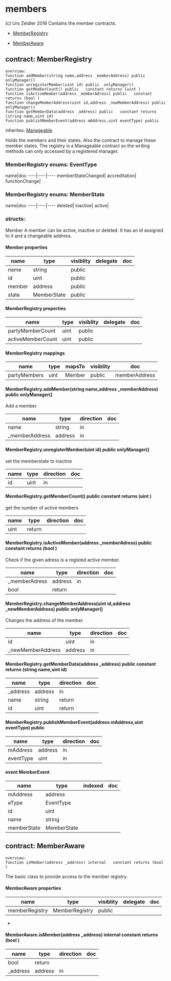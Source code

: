 # members

(c) Urs Zeidler 2016
Contains the member contracts.


* [MemberRegistry](#contract-memberregistry)

* [MemberAware](#contract-memberaware)


## contract: MemberRegistry

    overview:
	function addMember(string name,address _memberAddress) public  onlyManager() 
	function unregisterMember(uint id) public  onlyManager() 
	function getMemberCount() public   constant returns (uint )
	function isActiveMember(address _memberAdress) public   constant returns (bool )
	function changeMemberAddress(uint id,address _newMemberAddress) public  onlyManager() 
	function getMemberData(address _address) public   constant returns (string name,uint id)
	function publishMemberEvent(address mAddress,uint eventType) public  

inherites: [Manageable](basics#contract-manageable)


Holds the members and their states.
Also the contract to manage these member states.
The registry is a Manageable contract so the writing methods can only accessed by a registered manager.


### MemberRegistry enums: EventType


name|doc
----|----|----
memberStateChanged|
accreditation|
functionChange|
### MemberRegistry enums: MemberState


name|doc
----|----|----
deleted|
inactive|
active|

### structs:

Member
A member can be active, inactive or deleted.
It has an id assigned to it and a changeable address.



#### Member properties

name|type|visiblity|delegate|doc
----|----|----|----|----
name|string|public||
id|uint|public||
member|address|public||
state|MemberState|public||



#### MemberRegistry properties

name|type|visiblity|delegate|doc
----|----|----|----|----
partyMemberCount|uint|public||
activeMemberCount|uint|public||

#### MemberRegistry mappings

name|type|mapsTo|visiblity|doc
----|----|----|----|----
partyMembers|uint|Member|public|memberAddress|address|Member|public|-

#### MemberRegistry.addMember(string name,address _memberAddress) public  onlyManager() 

Add a member.


name|type|direction|doc
----|----|----|----
name|string|in|
_memberAddress|address|in|

#### MemberRegistry.unregisterMember(uint id) public  onlyManager() 

set the memberstate to inactive


name|type|direction|doc
----|----|----|----
id|uint|in|

#### MemberRegistry.getMemberCount() public   constant returns (uint )

get the number of active members


name|type|direction|doc
----|----|----|----
|uint|return|

#### MemberRegistry.isActiveMember(address _memberAdress) public   constant returns (bool )

Check if the given adress is a registed active member.


name|type|direction|doc
----|----|----|----
_memberAdress|address|in|
|bool|return|

#### MemberRegistry.changeMemberAddress(uint id,address _newMemberAddress) public  onlyManager() 

Changes the address of the member.


name|type|direction|doc
----|----|----|----
id|uint|in|
_newMemberAddress|address|in|

#### MemberRegistry.getMemberData(address _address) public   constant returns (string name,uint id)


name|type|direction|doc
----|----|----|----
_address|address|in|
name|string|return|
id|uint|return|

#### MemberRegistry.publishMemberEvent(address mAddress,uint eventType) public  


name|type|direction|doc
----|----|----|----
mAddress|address|in|
eventType|uint|in|

#### event MemberEvent


name|type|indexed|doc
----|----|----|----
mAddress|address||
eType|EventType||
id|uint||
name|string||
memberState|MemberState||


## contract: MemberAware

    overview:
	function isMember(address _address) internal   constant returns (bool )



The basic class to provide access to the member registry.




#### MemberAware properties

name|type|visiblity|delegate|doc
----|----|----|----|----
memberRegistry|MemberRegistry|public||
-

#### MemberAware.isMember(address _address) internal   constant returns (bool )


name|type|direction|doc
----|----|----|----
|bool|return|
_address|address|in|


